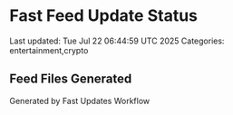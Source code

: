 # Fast Feed Update Status
Last updated: Tue Jul 22 06:44:59 UTC 2025
Categories: entertainment,crypto

## Feed Files Generated

Generated by Fast Updates Workflow

